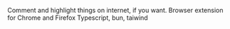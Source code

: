 Comment and highlight things on internet, if you want. Browser extension for Chrome and Firefox
Typescript, bun, taiwind 